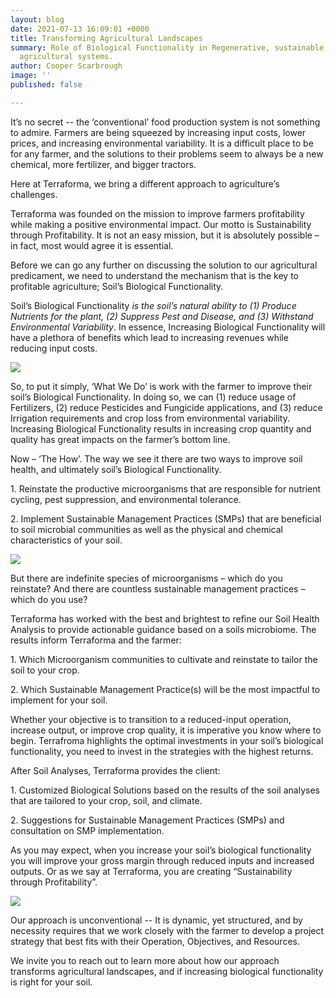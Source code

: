 ```yaml
---
layout: blog
date: 2021-07-13 16:09:01 +0000
title: Transforming Agricultural Landscapes
summary: Role of Biological Functionality in Regenerative, sustainable, and conventional
  agricultural systems.
author: Cooper Scarbrough
image: ''
published: false

---
```

It’s no secret -- the ‘conventional’ food production system is not something to admire. Farmers are being squeezed by increasing input costs, lower prices, and increasing environmental variability. It is a difficult place to be for any farmer, and the solutions to their problems seem to always be a new chemical, more fertilizer, and bigger tractors.

Here at Terraforma, we bring a different approach to agriculture’s challenges.

Terraforma was founded on the mission to improve farmers profitability while making a positive environmental impact. Our motto is Sustainability through Profitability. It is not an easy mission, but it is absolutely possible – in fact, most would agree it is essential.

Before we can go any further on discussing the solution to our agricultural predicament, we need to understand the mechanism that is the key to profitable agriculture; Soil’s Biological Functionality.

Soil’s Biological Functionality _is the soil’s natural ability to (1) Produce Nutrients for the plant, (2) Suppress Pest and Disease, and (3) Withstand Environmental Variability_. In essence, Increasing Biological Functionality will have a plethora of benefits which lead to increasing revenues while reducing input costs.

![](/uploads/image-1.PNG)

So, to put it simply, ‘What We Do’ is work with the farmer to improve their soil’s Biological Functionality. In doing so, we can (1) reduce usage of Fertilizers, (2) reduce Pesticides and Fungicide applications, and (3) reduce Irrigation requirements and crop loss from environmental variability. Increasing Biological Functionality results in increasing crop quantity and quality has great impacts on the farmer’s bottom line.

Now – ‘The How’. The way we see it there are two ways to improve soil health, and ultimately soil’s Biological Functionality.

1\. Reinstate the productive microorganisms that are responsible for nutrient cycling, pest suppression, and environmental tolerance.

2\. Implement Sustainable Management Practices (SMPs) that are beneficial to soil microbial communities as well as the physical and chemical characteristics of your soil.

![](/uploads/image-2.png)

But there are indefinite species of microorganisms – which do you reinstate? And there are countless sustainable management practices – which do you use?

Terraforma has worked with the best and brightest to refine our Soil Health Analysis to provide actionable guidance based on a soils microbiome. The results inform Terraforma and the farmer:

1\. Which Microorganism communities to cultivate and reinstate to tailor the soil to your crop.

2\. Which Sustainable Management Practice(s) will be the most impactful to implement for your soil.

Whether your objective is to transition to a reduced-input operation, increase output, or improve crop quality, it is imperative you know where to begin. Terrafroma highlights the optimal investments in your soil’s biological functionality, you need to invest in the strategies with the highest returns.

After Soil Analyses, Terraforma provides the client:

1\. Customized Biological Solutions based on the results of the soil analyses that are tailored to your crop, soil, and climate.

2\. Suggestions for Sustainable Management Practices (SMPs) and consultation on SMP implementation.

As you may expect, when you increase your soil’s biological functionality you will improve your gross margin through reduced inputs and increased outputs. Or as we say at Terraforma, you are creating “Sustainability through Profitability”.

![](/uploads/image-3.PNG)

Our approach is unconventional -- It is dynamic, yet structured, and by necessity requires that we work closely with the farmer to develop a project strategy that best fits with their Operation, Objectives, and Resources.

We invite you to reach out to learn more about how our approach transforms agricultural landscapes, and if increasing biological functionality is right for your soil.